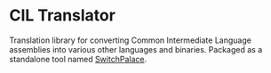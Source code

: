 # CIL Translator

Translation library for converting Common Intermediate Language assemblies into various other languages and binaries. Packaged as a standalone tool named [SwitchPalace](http://www.switchpalace.com).
